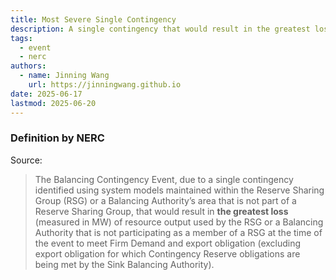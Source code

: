 ```yaml
---
title: Most Severe Single Contingency
description: A single contingency that would result in the greatest loss of resource output.
tags:
  - event
  - nerc
authors:
  - name: Jinning Wang
    url: https://jinningwang.github.io
date: 2025-06-17
lastmod: 2025-06-20
---
```


### Definition by NERC

Source: <d-cite key="nerc2024glossary"></d-cite>

> The Balancing Contingency Event, due to a single contingency identified using system models maintained within the Reserve Sharing Group (RSG) or a Balancing Authority’s area that is not part of a Reserve Sharing Group, that would result in **the greatest loss** (measured in MW) of resource output used by the RSG or a Balancing Authority that is not participating as a member of a RSG at the time of the event to meet Firm Demand and export obligation (excluding export obligation for which Contingency Reserve obligations are being met by the Sink Balancing Authority).

